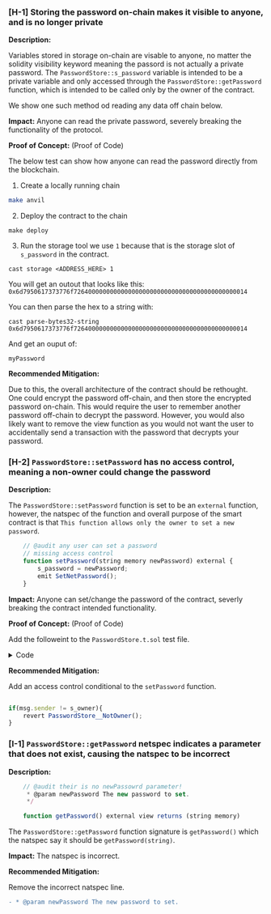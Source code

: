 ### [H-1] Storing the password on-chain makes it visible to anyone, and is no longer private

**Description:** 

 Variables stored in storage on-chain are visable to anyone, no matter the solidity visibility keyword meaning the passord is not actually a private password. The `PasswordStore::s_password` variable is intended to be a private variable and only accessed through the `PasswordStore::getPassword` function, which is intended to be called only by the owner of the contract.

 We show one such method od reading any data off chain below.

**Impact:** Anyone can read the private password, severely breaking the functionality of the protocol.

**Proof of Concept:** (Proof of Code)

The below test can show how anyone can read the password directly from the blockchain.

1. Create a locally running chain
```bash
make anvil
```

2. Deploy the contract to the chain

```
make deploy
```

3. Run the storage tool
we use `1` because that is the storage slot of `s_password` in the contract.
```
cast storage <ADDRESS_HERE> 1 
```

You will get an outout that looks like this:
`0x6d7950617373776f726400000000000000000000000000000000000000000014`

You can then parse the hex to a string with:

```
cast parse-bytes32-string 0x6d7950617373776f726400000000000000000000000000000000000000000014
```

And get an ouput of:

```
myPassword
```

**Recommended Mitigation:** 

Due to this, the overall architecture of the contract should be rethought. One could encrypt the password off-chain, and then store the encrypted password on-chain. This would require the user to remember another password off-chain to decrypt the password. However, you would also likely want to remove the view function as you would not want the user to accidentally send a transaction with the password that decrypts your password.



### [H-2] `PasswordStore::setPassword` has no access control, meaning a non-owner could change the password

**Description:** 

The `PasswordStore::setPassword` function is set to be an `external` function, however, the natspec of the function and overall purpose of the smart contract is that `This function allows only the owner to set a new password`.

```javascript
    // @audit any user can set a password
    // missing access control
    function setPassword(string memory newPassword) external {
        s_password = newPassword;
        emit SetNetPassword();
    }
```

**Impact:** Anyone can set/change the password of the contract, severly breaking the contract intended functionality.

**Proof of Concept:** (Proof of Code)

Add the followeint to the `PasswordStore.t.sol` test file.

<details>
<summary>Code</summary>

```javascript
    function test_anyone_can_set_password(address randomAddress) public {
        vm.assume(randomAddress != owner);
        vm.prank(randomAddress);
        string memory expectedPassword = "myNewPassword";
        passwordStore.setPassword(expectedPassword);

        vm.prank(owner);

        string memory actualPassword = passwordStore.getPassword();

        assertEq(actualPassword, expectedPassword);
    }
```

</details>


**Recommended Mitigation:** 

Add an access control conditional to the `setPassword` function.

```javascript

if(msg.sender != s_owner){
    revert PasswordStore__NotOwner();
}

```


### [I-1] `PasswordStore::getPassword` netspec indicates a parameter that does not exist, causing the natspec to be incorrect

**Description:** 

```javascript
    // @audit their is no newPassowrd parameter!
     * @param newPassword The new password to set.
     */

    function getPassword() external view returns (string memory) 
```

The `PasswordStore::getPassword` function signature is `getPassword()` which the natspec say it should be `getPassword(string)`. 



**Impact:** The natspec is incorrect.


**Recommended Mitigation:** 

Remove the incorrect natspec line.

```diff
- * @param newPassword The new password to set.
```
